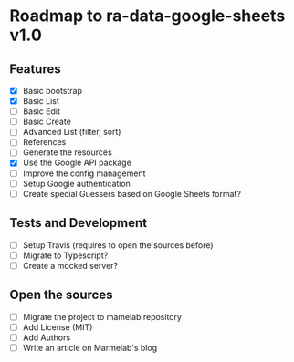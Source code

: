 # Roadmap to ra-data-google-sheets v1.0

## Features

- [x] Basic bootstrap
- [x] Basic List
- [ ] Basic Edit
- [ ] Basic Create
- [ ] Advanced List (filter, sort)
- [ ] References
- [ ] Generate the resources
- [x] Use the Google API package
- [ ] Improve the config management
- [ ] Setup Google authentication
- [ ] Create special Guessers based on Google Sheets format?

## Tests and Development

- [ ] Setup Travis (requires to open the sources before)
- [ ] Migrate to Typescript?
- [ ] Create a mocked server?

## Open the sources

- [ ] Migrate the project to mamelab repository
- [ ] Add License (MIT)
- [ ] Add Authors
- [ ] Write an article on Marmelab's blog
